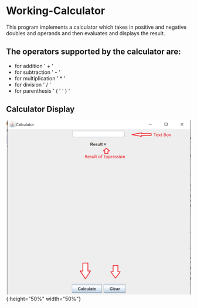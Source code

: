 # Working-Calculator

This program implements a calculator which takes in positive and negative doubles and operands and then evaluates and displays the result.

## The operators supported by the calculator are:
- for addition ' + '
- for subtraction ' - '
- for multiplication ' * '
- for division ' / '
- for parenthesis ' ( ' ' ) '

## Calculator Display
![readme imagae](READimage.png){:height="50%" width="50%"}
